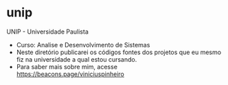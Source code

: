 # unip
UNIP - Universidade Paulista
- Curso: Analise e Desenvolvimento de Sistemas
- Neste diretório publicarei os códigos fontes dos projetos que eu mesmo fiz na universidade a qual estou cursando.
- Para saber mais sobre mim, acesse https://beacons.page/viniciuspinheiro
